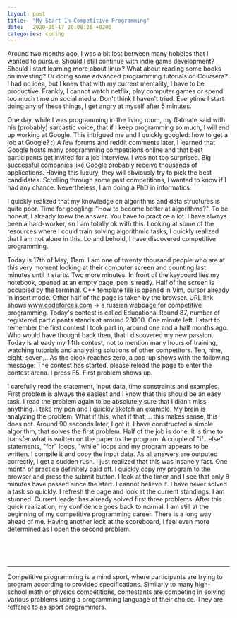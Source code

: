 ```yaml
---
layout: post
title:  "My Start In Competitive Programming"
date:   2020-05-17 20:08:26 +0200
categories: coding
---
```



Around two months ago, I was a bit lost between many hobbies that I wanted to pursue. Should I still continue with indie game development? Should I start learning more about linux? What about reading some books on investing? Or doing some advanced programming tutorials on Coursera? I had no idea, but I knew that with my current mentality, I have to be productive. Frankly, I cannot watch netflix, play computer games or spend too much time on social media. Don't think I haven't tried. Everytime I start doing any of these things, I get angry at myself after 5 minutes.

One day, while I was programming in the living room, my flatmate said with his (probably) sarcastic voice, that if I keep programming so much, I will end up working at Google. This intrigued me and I quickly googled: how to get a job at Google? :)
A few forums and reddit comments later, I learned that Google hosts many programming competitions online and that best participants get invited for a job interview. I was not too surprised. Big successful companies like Google probably receive thousands of applications. Having this luxury, they will obviously try to pick the best candidates. Scrolling through some past competitions, I wanted to know if I had any chance. Nevertheless, I am doing a PhD in informatics. 

I quickly realized that my knowledge on algorithms and data structures is quite poor. Time for googling: "How to become better at algorithms?". To be honest, I already knew the answer. You have to practice a lot. I have always been a hard-worker, so I am totally ok with this. Looking at some of the resources where I could train solving algorithmic tasks, I quickly realized that I am not alone in this. Lo and behold, I have discovered competitive programming.

Today is 17th of May, 11am. I am one of twenty thousand people who are at this very moment looking at their computer screen and counting last minutes until it starts. Two more minutes.
In front of the keyboard lies my notebook, opened at an empty page, pen is ready. Half of the screen is occupied by the terminal. C++ template file is opened in Vim, cursor already in insert mode.
Other half of the page is taken by the browser. URL link shows www.codeforces.com -> a russian webpage for competitive programming. Today's contest is called Educational Round 87, number of registered participants stands at around 23000. One minute left. I start to remember the first contest I took part in, around one and a half months ago. Who would have thought back then, that I discovered my new passion. Today is already my 14th contest, not to mention many hours of training, watching tutorials and analyzing solutions of other competitors. Ten, nine, eight, seven,..
As the clock reaches zero, a pop-up shows with the following message: The contest has started, please reload the page to enter the contest arena. I press F5. First problem shows up.

I carefully read the statement, input data, time constraints and examples. First problem is always the easiest and I know that this should be an easy task. I read the problem again to be absolutely sure that I didn't miss anything. I take my pen and I quickly sketch an example. My brain is analyzing the problem. What if this, what if that,... this makes sense, this does not. Around 90 seconds later, I got it. I have constructed a simple algorithm, that solves the first problem. Half of the job is done. It is time to transfer what is written on the paper to the program. A couple of "if.. else" statements, "for" loops, "while" loops and my program appears to be written. I compile it and copy the input data. As all answers are outputed correctly, I get a sudden rush. I just realized that this was insanely fast. One month of practice definitely paid off. I quickly copy my program to the browser and press the submit button. I look at the timer and I see that only 8 minutes have passed since the start. I cannot believe it. I have never solved a task so quickly. I refresh the page and look at the current standings. I am stunned. Current leader has already solved first three problems. After this quick realization, my confidence goes back to normal. I am still at the beginning of my competitive programming career. There is a long way ahead of me. Having another look at the scoreboard, I feel even more determined as I open the second problem.

<p>&nbsp;</p>
<p>&nbsp;</p>

* * *





Competitive programming is a mind sport, where participants are trying to program according to provided specifications. Similarly to many high-school math or physics competitions, contestants are competing in solving various problems using a programming language of their choice. They are reffered to as sport programmers. 

